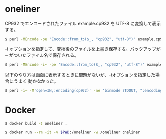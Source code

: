 # oneliner

CP932 でエンコードされたファイル example.cp932 を UTF-8 に変換して表示する。

```bash
$ perl -MEncode -pe 'Encode::from_to($_, "cp932", "utf-8")' example.cp932 
```

-i オプションを指定して、変換後のファイルを上書き保存する。バックアップが ~ がついたファイル名で保存される。

```bash
$ perl -MEncode -i~ -pe 'Encode::from_to($_, "cp932", "utf-8")' example.cp932 
```

以下のやり方は画面に表示するときに問題がないが、-iオプションを指定した場合にうまく
動かなかった。

```bash
$ perl -i~ -M'open=IN,:encoding(cp932)' -ne 'binmode STDOUT, ":encoding(UTF-8)"; print;' example.cp932
```

# Docker

```bash
$ docker build -t oneliner .
```

```bash
$ docker run --rm -it -v $PWD:/oneliner -w /oneliner oneliner
```
